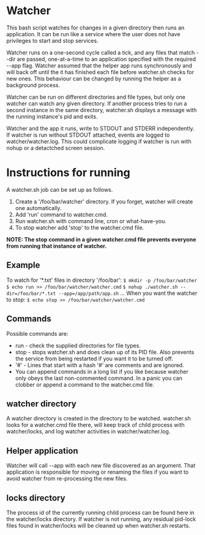# Watcher
This bash script watches for changes in a given directory then runs an application. It can be run like a service where the user does not have privileges to start and stop services.

Watcher runs on a one-second cycle called a tick, and any files that match --dir are passed, one-at-a-time to an application specified with the required --app flag. Watcher assumed that the helper app runs synchronously and will back off until the it has finished each file before watcher.sh checks for new ones. This behaviour can be changed by running the helper as a background process.

Watcher can be run on different directories and file types, but only one watcher can watch any given directory. If another process tries to run a second instance in the same directory, watcher.sh displays a message with the running instance's pid and exits.

Watcher and the app it runs, write to STDOUT and STDERR independently. If watcher is run without STDOUT attached, events are logged to watcher/watcher.log. This could complicate logging if watcher is run with nohup or a detactched screen session.

# Instructions for running
A watcher.sh job can be set up as follows.
1) Create a '/foo/bar/watcher' directory. If you forget, watcher will create one automatically.
2) Add 'run' command to watcher.cmd. 
3) Run watcher.sh with command line, cron or what-have-you.
4) To stop watcher add 'stop' to the watcher.cmd file. 

**NOTE: The stop command in a given watcher.cmd file prevents everyone from running that instance of watcher.**

## Example
To watch for '*.txt' files in directory '/foo/bar':
`$ mkdir -p /foo/bar/watcher`
`$ echo run >> /foo/bar/watcher/watcher.cmd`
`$ nohup ./watcher.sh --dir=/foo/bar/*.txt --app=/app/path/app.sh`
...
When you want the watcher to stop:
`$ echo stop >> /foo/bar/watcher/watcher.cmd`

## Commands
Possible commands are:
* run - check the supplied directories for file types.
* stop - stops watcher.sh and does clean up of its PID file. Also prevents the service from being restarted if you want it to be turned off.
* '#' - Lines that start with a hash '#' are comments and are ignored.
* You can append commands in a long list if you like because watcher only obeys the last non-commented command. In a panic you can clobber or append a command to the watcher.cmd file.

## watcher directory
A watcher directory is created in the directory to be watched. watcher.sh looks for a watcher.cmd file there, will keep track of child process with watcher/locks, and log watcher activities in watcher/watcher.log.

## Helper application
Watcher will call --app with each new file discovered as an argument. That application is responsible for moving or renaming the files if you want to avoid watcher from re-processing the new files.

## locks directory
The process id of the currently running child process can be found here in the watcher/locks directory. If watcher is not running, any residual pid-lock files found in watcher/locks will be cleaned up when watcher.sh restarts.